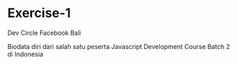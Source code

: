# Exercise-1
Dev Circle Facebook Bali 

Biodata diri dari salah satu peserta Javascript Development Course Batch 2 di Indonesia
